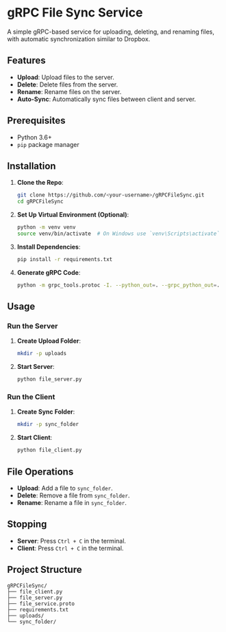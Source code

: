 # gRPC File Sync Service

A simple gRPC-based service for uploading, deleting, and renaming files, with automatic synchronization similar to Dropbox.

## Features

- **Upload**: Upload files to the server.
- **Delete**: Delete files from the server.
- **Rename**: Rename files on the server.
- **Auto-Sync**: Automatically sync files between client and server.

## Prerequisites

- Python 3.6+
- `pip` package manager

## Installation

1. **Clone the Repo**:
    ```sh
    git clone https://github.com/<your-username>/gRPCFileSync.git
    cd gRPCFileSync
    ```

2. **Set Up Virtual Environment (Optional)**:
    ```sh
    python -m venv venv
    source venv/bin/activate  # On Windows use `venv\Scripts\activate`
    ```

3. **Install Dependencies**:
    ```sh
    pip install -r requirements.txt
    ```

4. **Generate gRPC Code**:
    ```sh
    python -m grpc_tools.protoc -I. --python_out=. --grpc_python_out=. file_service.proto
    ```

## Usage

### Run the Server

1. **Create Upload Folder**:
    ```sh
    mkdir -p uploads
    ```

2. **Start Server**:
    ```sh
    python file_server.py
    ```

### Run the Client

1. **Create Sync Folder**:
    ```sh
    mkdir -p sync_folder
    ```

2. **Start Client**:
    ```sh
    python file_client.py
    ```

## File Operations

- **Upload**: Add a file to `sync_folder`.
- **Delete**: Remove a file from `sync_folder`.
- **Rename**: Rename a file in `sync_folder`.

## Stopping

- **Server**: Press `Ctrl + C` in the terminal.
- **Client**: Press `Ctrl + C` in the terminal.

## Project Structure

```plaintext
gRPCFileSync/
├── file_client.py
├── file_server.py
├── file_service.proto
├── requirements.txt
├── uploads/
└── sync_folder/
